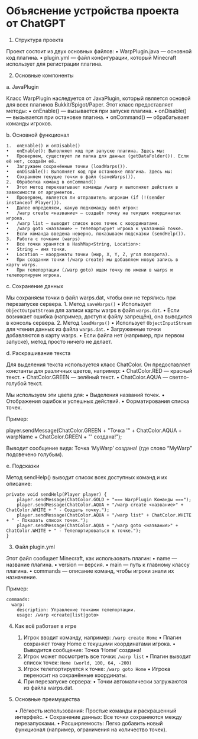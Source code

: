# Объяснение устройства проекта от ChatGPT

1. Структура проекта

Проект состоит из двух основных файлов:
	•	WarpPlugin.java — основной код плагина.
	•	plugin.yml — файл конфигурации, который Minecraft использует для регистрации плагина.

2. Основные компоненты

a. JavaPlugin

Класс WarpPlugin наследуется от JavaPlugin, который является основой для всех плагинов Bukkit/Spigot/Paper. Этот класс предоставляет методы:
	•	onEnable() — вызывается при запуске плагина.
	•	onDisable() — вызывается при остановке плагина.
	•	onCommand() — обрабатывает команды игроков.

b. Основной функционал

	1.	onEnable() и onDisable()
	•	onEnable(): Выполняет код при запуске плагина. Здесь мы:
	•	Проверяем, существует ли папка для данных (getDataFolder()). Если её нет, создаём её.
	•	Загружаем сохранённые точки (loadWarps()).
	•	onDisable(): Выполняет код при остановке плагина. Здесь мы:
	•	Сохраняем текущие точки в файл (saveWarps()).
	2.	Обработка команд в onCommand()
	•	Этот метод перехватывает команды /warp и выполняет действия в зависимости от аргументов.
	•	Проверяем, является ли отправитель игроком (if (!(sender instanceof Player))).
	•	Далее определяем, какую подкоманду ввёл игрок:
	•	/warp create <название> — создаёт точку на текущих координатах игрока.
	•	/warp list — выводит список всех точек с координатами.
	•	/warp goto <название> — телепортирует игрока к указанной точке.
	•	Если команда введена неверно, показываем подсказки (sendHelp()).
	3.	Работа с точками (warps)
	•	Все точки хранятся в HashMap<String, Location>:
	•	String — имя точки.
	•	Location — координаты точки (мир, X, Y, Z, угол поворота).
	•	При создании точки (/warp create) мы добавляем новую запись в карту warps.
	•	При телепортации (/warp goto) ищем точку по имени в warps и телепортируем игрока.

c. Сохранение данных

Мы сохраняем точки в файл warps.dat, чтобы они не терялись при перезапуске сервера.
	1.	Метод ```saveWarps()```
	•	Использует ```ObjectOutputStream``` для записи карты warps в файл ```warps.dat```.
	•	Если возникает ошибка (например, доступ к файлу запрещён), она выводится в консоль сервера.
	2.	Метод ```loadWarps()```
	•	Использует ```ObjectInputStream``` для чтения данных из файла ```warps.dat```.
	•	Загруженные точки добавляются в карту warps.
	•	Если файла нет (например, при первом запуске), метод просто ничего не делает.

d. Раскрашивание текста

Для выделения текста используется класс ChatColor. Он предоставляет константы для различных цветов, например:
	•	ChatColor.RED — красный текст.
	•	ChatColor.GREEN — зелёный текст.
	•	ChatColor.AQUA — светло-голубой текст.

Мы используем эти цвета для:
	•	Выделения названий точек.
	•	Отображения ошибок и успешных действий.
	•	Форматирования списка точек.

Пример:

player.sendMessage(ChatColor.GREEN + "Точка '" + ChatColor.AQUA + warpName + ChatColor.GREEN + "' создана!");

Выводит сообщение вида:
Точка ‘MyWarp’ создана!
(где слово “MyWarp” подсвечено голубым).

e. Подсказки

Метод sendHelp() выводит список всех доступных команд и их описание:
```
private void sendHelp(Player player) {
    player.sendMessage(ChatColor.GOLD + "=== WarpPlugin Команды ===");
    player.sendMessage(ChatColor.AQUA + "/warp create <название>" + ChatColor.WHITE + " - Создать точку.");
    player.sendMessage(ChatColor.AQUA + "/warp list" + ChatColor.WHITE + " - Показать список точек.");
    player.sendMessage(ChatColor.AQUA + "/warp goto <название>" + ChatColor.WHITE + " - Телепортироваться к точке.");
}
```
3. Файл plugin.yml

Этот файл сообщает Minecraft, как использовать плагин:
	•	name — название плагина.
	•	version — версия.
	•	main — путь к главному классу плагина.
	•	commands — описание команд, чтобы игроки знали их назначение.

Пример:
```
commands:
  warp:
    description: Управление точками телепортации.
    usage: /warp <create|list|goto>
```
4. Как всё работает в игре

	1.	Игрок вводит команду, например:
```/warp create Home```
	•	Плагин сохраняет точку Home с текущими координатами игрока.
	•	Выводится сообщение: Точка ‘Home’ создана!
	2.	Игрок может посмотреть все точки:
```/warp list```
	•	Плагин выводит список точек:
```Home (world, 100, 64, -200)```
	3.	Игрок телепортируется к точке:
```/warp goto Home```
	•	Игрока переносит на сохранённые координаты.
	4.	При перезапуске сервера:
	•	Точки автоматически загружаются из файла warps.dat.

5. Основные преимущества

	•	Лёгкость использования: Простые команды и раскрашенный интерфейс.
	•	Сохранение данных: Все точки сохраняются между перезапусками.
	•	Расширяемость: Легко добавить новый функционал (например, ограничения на количество точек).
